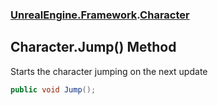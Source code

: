 ### [UnrealEngine.Framework](UnrealEngine_Framework.md 'UnrealEngine.Framework').[Character](Character.md 'UnrealEngine.Framework.Character')
## Character.Jump() Method
Starts the character jumping on the next update  
```csharp
public void Jump();
```
